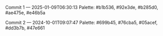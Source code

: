 Commit 1 — 2025-01-09T06:30:13
Palette: #b1b536, #92e3de, #b285d0, #ae475e, #e46b5a

Commit 2 — 2024-10-01T09:07:47
Palette: #699b45, #76cba5, #05acef, #dd3b7b, #47e661

